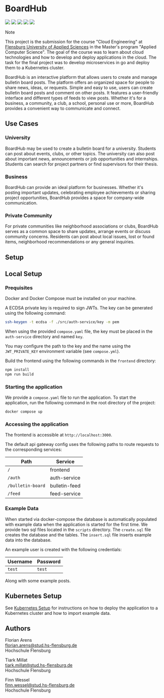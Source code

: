 #  BoardHub

[![](https://codecov.io/gh/Flo0807/hsfl-master-ai-cloud-engineering/graph/badge.svg?token=WILJH4U7EH)](https://codecov.io/gh/Flo0807/hsfl-master-ai-cloud-engineering)
![](https://github.com/Flo0807/hsfl-master-ai-cloud-engineering/actions/workflows/auth-service.yml/badge.svg)
![](https://github.com/Flo0807/hsfl-master-ai-cloud-engineering/actions/workflows/bulletin-board-service.yml/badge.svg)
![](https://github.com/Flo0807/hsfl-master-ai-cloud-engineering/actions/workflows/feed-service.yml/badge.svg)
![](https://github.com/Flo0807/hsfl-master-ai-cloud-engineering/actions/workflows/api-gateway.yml/badge.svg)

> [!NOTE]  
> This project is the submission for the course "Cloud Engineering" at [Flensburg University of Applied Sciences](https://hs-flensburg.de/) in the Master's program "Applied Computer Science". The goal of the course was to learn about cloud technologies and how to develop and deploy applications in the cloud. The task for the final project was to develop microservices in go and deploy them to a Kubernetes cluster.

BoardHub is an interactive platform that allows users to create and manage bulletin board posts. The platform offers an organized space for people to share news, ideas, or requests. Simple and easy to use, users can create bulletin board posts and comment on other posts. It features a user-friendly interface and different types of feeds to view posts. Whether it's for a business, a community, a club, a school, personal use or more, BoardHub provides a convenient way to communicate and connect.

## Use Cases

### University

BoardHub may be used to create a bulletin board for a university. Students can post about events, clubs, or other topics. The university can also post about important news, announcements or job opportunities and internships. Students can search for project partners or find supervisors for their thesis.

### Business

BoardHub can provide an ideal platform for businesses. Whether it's posting important updates, celebrating employee achievements or sharing project opportunities, BoardHub provides a space for company-wide communication.

### Private Community

For private communities like neighborhood associations or clubs, BoardHub serves as a common space to share updates, arrange events or discuss community concerns. Residents can post about local issues, lost or found items, neighborhood recommendations or any general inquiries.

## Setup

## Local Setup

### Prequisites

Docker and Docker Compose must be installed on your machine.

A ECDSA private key is required to sign JWTs. The key can be generated using the following command:

```bash
ssh-keygen -t ecdsa -f ./src/auth-service/key -m pem
```

When using the provided `compose.yaml` file, the key must be placed in the `auth-service` directory and named `key`.

You may configure the path to the key and the name using the `JWT_PRIVATE_KEY` environment variable (see `compose.yml`).

Build the frontend using the following commands in the `frontend` directory:

```bash
npm install
npm run build
```

### Starting the application

We provide a `compose.yaml` file to run the application. To start the application, run the following command in the root directory of the project:

```bash
docker compose up
```

### Accessing the application

The frontend is accessible at `http://localhost:3000`.

The default api gateway config uses the following paths to route requests to the corresponding services:

| Path              | Service       |
| ----------------- | ------------- |
| `/`               | frontend      |
| `/auth`           | auth-service  |
| `/bulletin-board` | bulletin-feed |
| `/feed`           | feed-service  |

### Example Data

When started via docker-compose the database is automatically populated with example data when the application is started for the first time. We provide two sql files located in the `scripts` directory. The `create.sql` file creates the database and the tables. The `insert.sql` file inserts example data into the database.

An example user is created with the following credentials:

| Username              | Password   |
| ------------------ | ---------- |
| `test` | `test` |

Along with some example posts.

## Kubernetes Setup

See [Kubernetes Setup](/k8s/README.md) for instructions on how to deploy the application to a Kubernetes cluster and how to import example data.

## Authors

Florian Arens\
florian.arens@stud.hs-flensburg.de\
Hochschule Flensburg

Tiark Millat\
tiark.millat@stud.hs-flensburg.de\
Hochschule Flensburg

Finn Wessel\
finn.wessel@stud.hs-flensburg.de\
Hochschule Flensburg